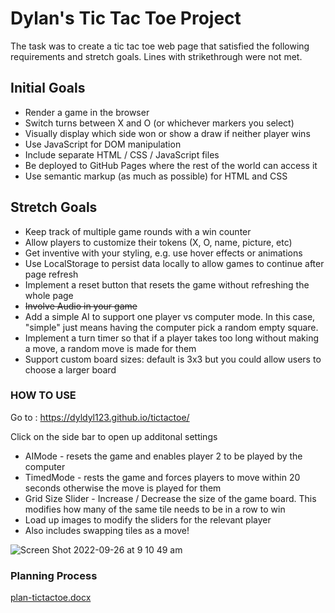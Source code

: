 # Dylan's Tic Tac Toe Project

The task was to create a tic tac toe web page that satisfied the following requirements and stretch goals. 
Lines with strikethrough were not met. 

## Initial Goals
* Render a game in the browser
* Switch turns between X and O (or whichever markers you select)
* Visually display which side won or show a draw if neither player wins
* Use JavaScript for DOM manipulation
* Include separate HTML / CSS / JavaScript files
* Be deployed to GitHub Pages where the rest of the world can access it
* Use semantic markup (as much as possible) for HTML and CSS

## Stretch Goals

* Keep track of multiple game rounds with a win counter
* Allow players to customize their tokens (X, O, name, picture, etc)
* Get inventive with your styling, e.g. use hover effects or animations
* Use LocalStorage to persist data locally to allow games to continue after page refresh
* Implement a reset button that resets the game without refreshing the whole page
* ~~Involve Audio in your game~~
* Add a simple AI to support one player vs computer mode. In this case, "simple" just means having the computer pick a random empty square.
* Implement a turn timer so that if a player takes too long without making a move, a random move is made for them
* Support custom board sizes: default is 3x3 but you could allow users to choose a larger board



### HOW TO USE 

Go to : https://dyldyl123.github.io/tictactoe/

Click on the side bar to open up additonal settings

   * AIMode -  resets the game and enables player 2 to be played by the computer
   * TimedMode - rests the game and forces players to move within 20 seconds otherwise the move is played for them
   * Grid Size Slider - Increase / Decrease the size of the game board. This modifies how many of the same tile needs to be in a row to win
   * Load up images to modify the sliders for the relevant player
   * Also includes swapping tiles as a move!
   
![Screen Shot 2022-09-26 at 9 10 49 am](https://user-images.githubusercontent.com/71204994/192169785-4494f92c-1f4e-423e-ae55-1e0759601b44.png)

### Planning Process

[plan-tictactoe.docx](https://github.com/dyldyl123/tictactoe/files/9640914/plan-tictactoe.docx)
